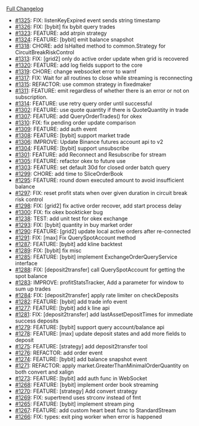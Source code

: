 [Full Changelog](https://github.com/c9s/bbgo/compare/v1.51.1...main)

 - [#1325](https://github.com/c9s/bbgo/pull/1325): FIX: listenKeyExpired event sends string timestamp
 - [#1326](https://github.com/c9s/bbgo/pull/1326): FIX: [bybit] fix bybit query trades
 - [#1323](https://github.com/c9s/bbgo/pull/1323): FEATURE: add atrpin strategy
 - [#1324](https://github.com/c9s/bbgo/pull/1324): FEATURE: [bybit] emit balance snapshot
 - [#1318](https://github.com/c9s/bbgo/pull/1318): CHORE: add IsHalted method to common.Strategy for CircuitBreakRiskControl
 - [#1313](https://github.com/c9s/bbgo/pull/1313): FIX: [grid2] only do active order update when grid is recovered
 - [#1320](https://github.com/c9s/bbgo/pull/1320): FEATURE: add log fields support to the core
 - [#1319](https://github.com/c9s/bbgo/pull/1319): CHORE: change websocket error to warnf
 - [#1317](https://github.com/c9s/bbgo/pull/1317): FIX: Wait for all routines to close while streaming is reconnecting
 - [#1315](https://github.com/c9s/bbgo/pull/1315): REFACTOR: use common strategy in fixedmaker
 - [#1311](https://github.com/c9s/bbgo/pull/1311): FEATURE: emit regardless of whether there is an error or not on subscription.
 - [#1314](https://github.com/c9s/bbgo/pull/1314): FEATURE: use retry query order until successful
 - [#1302](https://github.com/c9s/bbgo/pull/1302): FEATURE: use quote quantity if there is QuoteQuantity in trade
 - [#1307](https://github.com/c9s/bbgo/pull/1307): FEATURE: add QueryOrderTrades() for okex
 - [#1310](https://github.com/c9s/bbgo/pull/1310): FIX: fix pending order update comparison
 - [#1309](https://github.com/c9s/bbgo/pull/1309): FEATURE: add auth event
 - [#1308](https://github.com/c9s/bbgo/pull/1308): FEATURE: [bybit] support market trade
 - [#1306](https://github.com/c9s/bbgo/pull/1306): IMPROVE: Update Binance futures account api to v2
 - [#1304](https://github.com/c9s/bbgo/pull/1304): FEATURE: [bybit] support unsubscribe
 - [#1301](https://github.com/c9s/bbgo/pull/1301): FEATURE: add Reconnect and Resubscribe for stream
 - [#1305](https://github.com/c9s/bbgo/pull/1305): FEATURE: refactor okex to future use
 - [#1303](https://github.com/c9s/bbgo/pull/1303): FEATURE: set default 30d for closed order batch query
 - [#1299](https://github.com/c9s/bbgo/pull/1299): CHORE: add time to SliceOrderBook
 - [#1295](https://github.com/c9s/bbgo/pull/1295): FEATURE: round down executed amount to avoid insufficient balance
 - [#1297](https://github.com/c9s/bbgo/pull/1297): FIX: reset profit stats when over given duration in circuit break risk control
 - [#1298](https://github.com/c9s/bbgo/pull/1298): FIX: [grid2] fix active order recover, add start process delay
 - [#1300](https://github.com/c9s/bbgo/pull/1300): FIX: fix okex bookticker bug
 - [#1238](https://github.com/c9s/bbgo/pull/1238): TEST: add unit test for okex exchange
 - [#1293](https://github.com/c9s/bbgo/pull/1293): FIX: [bybit] quantity in buy market order
 - [#1290](https://github.com/c9s/bbgo/pull/1290): FEATURE: [grid2] update local active orders after re-connected
 - [#1291](https://github.com/c9s/bbgo/pull/1291): FIX: [max] Fix QuerySpotAccount method
 - [#1287](https://github.com/c9s/bbgo/pull/1287): FEATURE: [bybit] add kline backtest
 - [#1289](https://github.com/c9s/bbgo/pull/1289): FIX: [bybit] fix misc 
 - [#1285](https://github.com/c9s/bbgo/pull/1285): FEATURE: [bybit] implement ExchangeOrderQueryService interface
 - [#1288](https://github.com/c9s/bbgo/pull/1288): FIX: [deposit2transfer] call QuerySpotAccount for getting the spot balance
 - [#1283](https://github.com/c9s/bbgo/pull/1283): IMPROVE: profitStatsTracker, Add a parameter for window to sum up trades
 - [#1284](https://github.com/c9s/bbgo/pull/1284): FIX: [deposit2transfer] apply rate limiter on checkDeposits
 - [#1282](https://github.com/c9s/bbgo/pull/1282): FEATURE: [bybit] add trade info event
 - [#1277](https://github.com/c9s/bbgo/pull/1277): FEATURE: [bybit] add k line api
 - [#1281](https://github.com/c9s/bbgo/pull/1281): FIX: [deposit2transfer] add lastAssetDepositTimes for immediate success deposits
 - [#1279](https://github.com/c9s/bbgo/pull/1279): FEATURE: [bybit] support query account/balance api
 - [#1278](https://github.com/c9s/bbgo/pull/1278): FEATURE: [max] update deposit states and add more fields to deposit
 - [#1275](https://github.com/c9s/bbgo/pull/1275): FEATURE: [strategy] add deposit2transfer tool
 - [#1276](https://github.com/c9s/bbgo/pull/1276): REFACTOR: add order event
 - [#1274](https://github.com/c9s/bbgo/pull/1274): FEATURE: [bybit] add balance snapshot event
 - [#1271](https://github.com/c9s/bbgo/pull/1271): REFACTOR: apply market.GreaterThanMinimalOrderQuantity on both convert and xalign
 - [#1273](https://github.com/c9s/bbgo/pull/1273): FEATURE: [bybit] add auth func in WebSocket
 - [#1268](https://github.com/c9s/bbgo/pull/1268): FEATURE: [bybit] implement order book streaming
 - [#1270](https://github.com/c9s/bbgo/pull/1270): FEATURE: [strategy] Add convert strategy
 - [#1269](https://github.com/c9s/bbgo/pull/1269): FIX: supertrend uses strconv instead of fmt
 - [#1265](https://github.com/c9s/bbgo/pull/1265): FEATURE: [bybit] implement stream ping
 - [#1267](https://github.com/c9s/bbgo/pull/1267): FEATURE: add custom heart beat func to StandardStream
 - [#1266](https://github.com/c9s/bbgo/pull/1266): FIX: types: exit ping worker when error is happened
